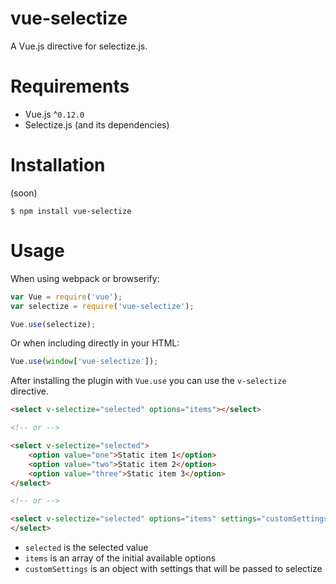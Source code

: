 # vue-selectize

A Vue.js directive for selectize.js.

# Requirements

- Vue.js ^`0.12.0`
- Selectize.js (and its dependencies)

# Installation

(soon)

```shell
$ npm install vue-selectize
```

# Usage

When using webpack or browserify:

```javascript
var Vue = require('vue');
var selectize = require('vue-selectize');

Vue.use(selectize);
```

Or when including directly in your HTML:

```javascript
Vue.use(window['vue-selectize']);
```

After installing the plugin with `Vue.use` you can use the `v-selectize` directive.

```html
<select v-selectize="selected" options="items"></select>

<!-- or -->

<select v-selectize="selected">
    <option value="one">Static item 1</option>
    <option value="two">Static item 2</option>
    <option value="three">Static item 3</option>
</select>

<!-- or -->

<select v-selectize="selected" options="items" settings="customSettings">
</select>
```

- `selected` is the selected value
- `items` is an array of the initial available options
- `customSettings` is an object with settings that will be passed to selectize